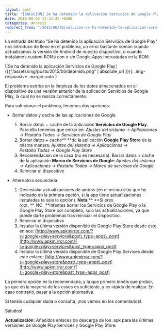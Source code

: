 ```yaml
---
layout: post
title: "[SOLUCIÓN] Se ha detenido la aplicación Servicios de Google Play"
date: 2015-06-02 17:33:43 +0200
categories: Android
redirect_from: "/2015/06/02/solucion-se-ha-detenido-la-aplicacion-servicios-de-google-play/"
---
```

La entrada del título "Se ha detenido la aplicación Servicios de Google Play" nos introduce de lleno en el problema, un error bastante común cuando actualizamos la versión de Android de nuestro dispositivo, o cuando instalamos custom ROMs con o sin Google Apps incrustadas en la ROM.

![Se ha detenido la aplicación Servicios de Google Play]({{"/assets/img/posts/2015/06/detenido.png" | absolute_url }}){: .img-responsive .margin-auto }

El problema estriba en la limpieza de los datos almacenados en el dispositivo de una versión anterior de la aplicación Servicios de Google Play, la cual no se realiza correctamente.

Para solucionar el problema, tenemos dos opciones:

* Borrar datos y cache de las aplicaciones de Google. 
  1. Borrar datos + cache de la aplicación **Servicios de Google Play**. Para ello tenemos que entrar en: _Ajustes del sistema -> Aplicaciones -> Pestaña Todas -> Servicios de Google Play_
  2. Borrar datos + cache** **de la aplicación **Google Play Store** de la misma manera; _Ajustes del sistema -> Aplicaciones -> Pestaña Todas -> Google Play Store_
  3. Recomendación de la casa (no es necesaria): Borrar datos + cache de la aplicación **Marco de Servicios de Google**: _Ajustes del sistema -> Aplicaciones -> Pestaña Todas -> Marco de servicios de Google_
  4. Reiniciar el dispositivo

* Alternativa secundaria: 
  1. Desinstalar actualizaciones de ambos (en el mismo sitio que he indicado en la primera opción, si la app tiene actualizaciones instaladas te sale la opción).
  **Nota**:** **Si eres root, **_NO _**intentes borrar los Servicios de Google Play o la Google Play Store por completo, solo las actualizaciones, ya que puede darte problemas tras reiniciar el dispositivo.
  2. Reiniciar el dispositivo
  3. Instalar la última versión disponible de Google Play Store desde este enlace: [http://www.apkmirror.com/?s=google+play+services&post\_type=apps\_post](http://www.apkmirror.com/?s=google+play+services&post_type=apps_post)
  4. Instalar la última versión disponible de Google Play Services desde este enlace: [http://www.apkmirror.com/?s=google+play+store&post\_type=apps\_post](http://www.apkmirror.com/?s=google+play+store&post_type=apps_post)

La primera opción es la recomendada, y la que primero tenéis que probar, ya que en la mayoría de los casos es suficiente, y es rápida de realizar. En caso contrario, pasar a la opción alternativa.

Si tenéis cualquier duda o consulta, ¡nos vemos en los comentarios!.

Saludos!

**Actualización:** Añadidos enlaces de descarga de los .apk para las últimas versiones de Google Play Services y Google Play Store.